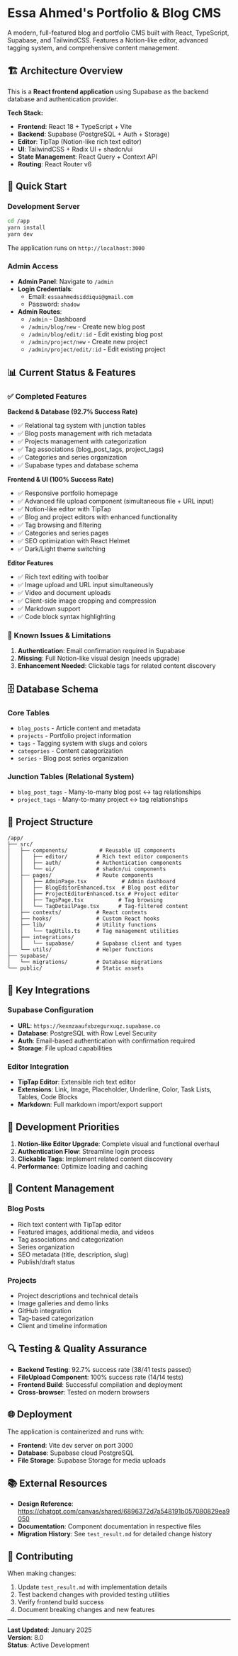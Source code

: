 # Essa Ahmed's Portfolio & Blog CMS

A modern, full-featured blog and portfolio CMS built with React, TypeScript, Supabase, and TailwindCSS. Features a Notion-like editor, advanced tagging system, and comprehensive content management.

## 🏗️ Architecture Overview

This is a **React frontend application** using Supabase as the backend database and authentication provider.

**Tech Stack:**
- **Frontend**: React 18 + TypeScript + Vite
- **Backend**: Supabase (PostgreSQL + Auth + Storage)
- **Editor**: TipTap (Notion-like rich text editor)
- **UI**: TailwindCSS + Radix UI + shadcn/ui
- **State Management**: React Query + Context API
- **Routing**: React Router v6

## 🚀 Quick Start

### Development Server
```bash
cd /app
yarn install
yarn dev
```

The application runs on `http://localhost:3000`

### Admin Access
- **Admin Panel**: Navigate to `/admin`
- **Login Credentials**:
  - Email: `essaahmedsiddiqui@gmail.com`
  - Password: `shadow`
- **Admin Routes**:
  - `/admin` - Dashboard
  - `/admin/blog/new` - Create new blog post
  - `/admin/blog/edit/:id` - Edit existing blog post
  - `/admin/project/new` - Create new project
  - `/admin/project/edit/:id` - Edit existing project

## 📊 Current Status & Features

### ✅ Completed Features

**Backend & Database (92.7% Success Rate)**
- ✅ Relational tag system with junction tables
- ✅ Blog posts management with rich metadata
- ✅ Projects management with categorization
- ✅ Tag associations (blog_post_tags, project_tags)
- ✅ Categories and series organization
- ✅ Supabase types and database schema

**Frontend & UI (100% Success Rate)**
- ✅ Responsive portfolio homepage
- ✅ Advanced file upload component (simultaneous file + URL input)
- ✅ Notion-like editor with TipTap
- ✅ Blog and project editors with enhanced functionality
- ✅ Tag browsing and filtering
- ✅ Categories and series pages
- ✅ SEO optimization with React Helmet
- ✅ Dark/Light theme switching

**Editor Features**
- ✅ Rich text editing with toolbar
- ✅ Image upload and URL input simultaneously
- ✅ Video and document uploads
- ✅ Client-side image cropping and compression
- ✅ Markdown support
- ✅ Code block syntax highlighting

### 🔧 Known Issues & Limitations

1. **Authentication**: Email confirmation required in Supabase
2. **Missing**: Full Notion-like visual design (needs upgrade)
3. **Enhancement Needed**: Clickable tags for related content discovery

## 🗄️ Database Schema

### Core Tables
- `blog_posts` - Article content and metadata
- `projects` - Portfolio project information  
- `tags` - Tagging system with slugs and colors
- `categories` - Content categorization
- `series` - Blog post series organization

### Junction Tables (Relational System)
- `blog_post_tags` - Many-to-many blog post ↔ tag relationships
- `project_tags` - Many-to-many project ↔ tag relationships

## 📁 Project Structure

```
/app/
├── src/
│   ├── components/          # Reusable UI components
│   │   ├── editor/         # Rich text editor components
│   │   ├── auth/           # Authentication components
│   │   └── ui/             # shadcn/ui components
│   ├── pages/              # Route components
│   │   ├── AdminPage.tsx           # Admin dashboard
│   │   ├── BlogEditorEnhanced.tsx  # Blog post editor
│   │   ├── ProjectEditorEnhanced.tsx # Project editor
│   │   ├── TagsPage.tsx           # Tag browsing
│   │   └── TagDetailPage.tsx      # Tag-filtered content
│   ├── contexts/           # React contexts
│   ├── hooks/              # Custom React hooks
│   ├── lib/                # Utility functions
│   │   └── tagUtils.ts     # Tag management utilities
│   ├── integrations/
│   │   └── supabase/       # Supabase client and types
│   └── utils/              # Helper functions
├── supabase/
│   └── migrations/         # Database migrations
└── public/                 # Static assets
```

## 🔌 Key Integrations

### Supabase Configuration
- **URL**: `https://kexmzaaufxbzegurxuqz.supabase.co`
- **Database**: PostgreSQL with Row Level Security
- **Auth**: Email-based authentication with confirmation required
- **Storage**: File upload capabilities

### Editor Integration
- **TipTap Editor**: Extensible rich text editor
- **Extensions**: Link, Image, Placeholder, Underline, Color, Task Lists, Tables, Code Blocks
- **Markdown**: Full markdown import/export support

## 🎯 Development Priorities

1. **Notion-like Editor Upgrade**: Complete visual and functional overhaul
2. **Authentication Flow**: Streamline login process
3. **Clickable Tags**: Implement related content discovery
4. **Performance**: Optimize loading and caching

## 📝 Content Management

### Blog Posts
- Rich text content with TipTap editor
- Featured images, additional media, and videos
- Tag associations and categorization  
- Series organization
- SEO metadata (title, description, slug)
- Publish/draft status

### Projects
- Project descriptions and technical details
- Image galleries and demo links
- GitHub integration
- Tag-based categorization
- Client and timeline information

## 🔍 Testing & Quality Assurance

- **Backend Testing**: 92.7% success rate (38/41 tests passed)
- **FileUpload Component**: 100% success rate (14/14 tests)
- **Frontend Build**: Successful compilation and deployment
- **Cross-browser**: Tested on modern browsers

## 🌐 Deployment

The application is containerized and runs with:
- **Frontend**: Vite dev server on port 3000
- **Database**: Supabase cloud PostgreSQL
- **File Storage**: Supabase Storage for media uploads

## 📚 External Resources

- **Design Reference**: https://chatgpt.com/canvas/shared/6896372d7a548191b057080829ea9050
- **Documentation**: Component documentation in respective files
- **Migration History**: See `test_result.md` for detailed change history

## 🤝 Contributing

When making changes:
1. Update `test_result.md` with implementation details
2. Test backend changes with provided testing utilities
3. Verify frontend build success
4. Document breaking changes and new features

---

**Last Updated**: January 2025  
**Version**: 8.0  
**Status**: Active Development
